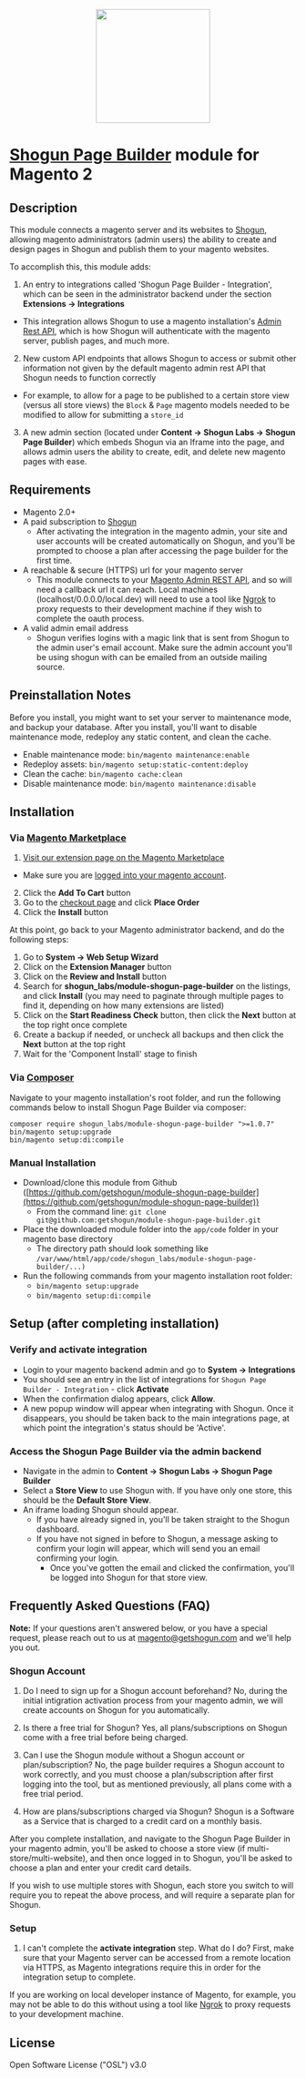 <p align="center">
  <a href="https://www.getshogun.com/">
    <img width="200" src="https://assets-global.website-files.com/5cbfa773633cb30f73421375/5cbfb26f2c7ff4b8d83386bb_logo.svg">
  </a>
</p>

# [Shogun Page Builder](https://www.getshogun.com/) module for Magento 2

## Description
This module connects a magento server and its websites to [Shogun](https://www.getshogun.com/), allowing magento administrators (admin users) the ability to create and design pages in Shogun and publish them to your magento websites.

To accomplish this, this module adds:

1. An entry to integrations called 'Shogun Page Builder - Integration', which can be seen in the administrator backend under the section **Extensions -> Integrations**
  - This integration allows Shogun to use a magento installation's [Admin Rest API](https://devdocs.magento.com/redoc/2.3/admin-rest-api.html), which is how Shogun will authenticate with the magento server, publish pages, and much more.
2. New custom API endpoints that allows Shogun to access or submit other information not given by the default magento admin rest API that Shogun needs to function correctly
  - For example, to allow for a page to be published to a certain store view (versus all store views) the `Block` & `Page` magento models needed to be modified to allow for submitting a `store_id`
3. A new admin section (located under **Content -> Shogun Labs -> Shogun Page Builder**) which embeds Shogun via an Iframe into the page, and allows admin users the ability to create, edit, and delete new magento pages with ease.

## Requirements
- Magento 2.0+
- A paid subscription to [Shogun](https://www.getshogun.com/)
  - After activating the integration in the magento admin, your site and user accounts will be created automatically on Shogun, and you'll be prompted to choose a plan after accessing the page builder for the first time.
- A reachable & secure (HTTPS) url for your magento server
  - This module connects to your [Magento Admin REST API](https://devdocs.magento.com/redoc/2.3/admin-rest-api.html), and so will need a callback url it can reach. Local machines (localhost/0.0.0.0/local.dev) will need to use a tool like [Ngrok](https://ngrok.com/) to proxy requests to their development machine if they wish to complete the oauth process.
- A valid admin email address
  - Shogun verifies logins with a magic link that is sent from Shogun to the admin user's email account. Make sure the admin account you'll be using shogun with can be emailed from an outside mailing source.

## Preinstallation Notes
Before you install, you might want to set your server to maintenance mode, and backup your database. After you install, you'll want to disable maintenance mode, redeploy any static content, and clean the cache.

- Enable maintenance mode: `bin/magento maintenance:enable`
- Redeploy assets: `bin/magento setup:static-content:deploy`
- Clean the cache: `bin/magento cache:clean`
- Disable maintenance mode: `bin/magento maintenance:disable`

## Installation
### Via [Magento Marketplace](https://marketplace.magento.com/)
1. [Visit our extension page on the Magento Marketplace](https://marketplace.magento.com/shogun-labs-module-shogun-page-builder.html)
  - Make sure you are [logged into your magento account](https://account.magento.com/applications/customer/login/).
2. Click the **Add To Cart** button
3. Go to the [checkout page](https://marketplace.magento.com/checkout/) and click **Place Order**
4. Click the **Install** button

At this point, go back to your Magento administrator backend, and do the following steps:

1. Go to **System -> Web Setup Wizard**
2. Click on the **Extension Manager** button
3. Click on the **Review and Install** button
4. Search for **shogun_labs/module-shogun-page-builder** on the listings, and click **Install** (you may need to paginate through multiple pages to find it, depending on how many extensions are listed)
5. Click on the **Start Readiness Check** button, then click the **Next** button at the top right once complete
6. Create a backup if needed, or uncheck all backups and then click the **Next** button at the top right
7. Wait for the 'Component Install' stage to finish

### Via [Composer](https://getcomposer.org/download/)
Navigate to your magento installation's root folder, and run the following commands below to install Shogun Page Builder via composer:

```
composer require shogun_labs/module-shogun-page-builder ">=1.0.7"
bin/magento setup:upgrade
bin/magento setup:di:compile
```

### Manual Installation
- Download/clone this module from Github ([https://github.com/getshogun/module-shogun-page-builder](https://github.com/getshogun/module-shogun-page-builder))
  - From the command line: `git clone git@github.com:getshogun/module-shogun-page-builder.git`
- Place the downloaded module folder into the `app/code` folder in your magento base directory
  - The directory path should look something like `/var/www/html/app/code/shogun_labs/module-shogun-page-builder/...)`
- Run the following commands from your magento installation root folder:
  - `bin/magento setup:upgrade`
  - `bin/magento setup:di:compile`

## Setup (after completing installation)
### Verify and activate integration
- Login to your magento backend admin and go to **System -> Integrations**
- You should see an entry in the list of integrations for `Shogun Page Builder - Integration` - click **Activate**
- When the confirmation dialog appears, click **Allow**.
- A new popup window will appear when integrating with Shogun. Once it disappears, you should be taken back to the main integrations page, at which point the integration's status should be 'Active'.

### Access the Shogun Page Builder via the admin backend
- Navigate in the admin to **Content -> Shogun Labs -> Shogun Page Builder**
- Select a **Store View** to use Shogun with. If you have only one store, this should be the **Default Store View**.
- An iframe loading Shogun should appear.
  - If you have already signed in, you'll be taken straight to the Shogun dashboard.
  - If you have not signed in before to Shogun, a message asking to confirm your login will appear, which will send you an email confirming your login.
    - Once you've gotten the email and clicked the confirmation, you'll be logged into Shogun for that store view.

## Frequently Asked Questions (FAQ)
**Note:** If your questions aren't answered below, or you have a special request, please reach out to us at [magento@getshogun.com](magento@getshogun.com) and we'll help you out.

### Shogun Account
1. Do I need to sign up for a Shogun account beforehand?
No, during the initial intigration activation process from your magento admin, we will create accounts on Shogun for you automatically.

2. Is there a free trial for Shogun?
Yes, all plans/subscriptions on Shogun come with a free trial before being charged.

3. Can I use the Shogun module without a Shogun account or plan/subscription?
No, the page builder requires a Shogun account to work correctly, and you must choose a plan/subscription after first logging into the tool, but as mentioned previously, all plans come with a free trial period.

4. How are plans/subscriptions charged via Shogun?
Shogun is a Software as a Service that is charged to a credit card on a monthly basis.

After you complete installation, and navigate to the Shogun Page Builder in your magento admin, you'll be asked to choose a store view (if multi-store/multi-website), and then once logged in to Shogun, you'll be asked to choose a plan and enter your credit card details.

If you wish to use multiple stores with Shogun, each store you switch to will require you to repeat the above process, and will require a separate plan for Shogun.

### Setup
1. I can't complete the **activate integration** step. What do I do?
First, make sure that your Magento server can be accessed from a remote location via HTTPS, as Magento integrations require this in order for the integration setup to complete.

If you are working on local developer instance of Magento, for example, you may not be able to do this without using a tool like [Ngrok](https://ngrok.com/) to proxy requests to your development machine.

## License
Open Software License ("OSL") v3.0
